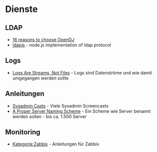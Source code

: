 # Dienste


## LDAP

* [16 reasons to choose OpenDJ](http://kaosktrl.wordpress.com/2014/03/17/16-reasons-to-choose-opendj/)
* [ldapjs](http://ldapjs.org/) - node.js implementation of ldap protocol

## Logs

* [Logs Are Streams, Not Files](http://adam.herokuapp.com/past/2011/4/1/logs_are_streams_not_files/) - Logs sind Datenströme und wie damit umgegangen werden sollte

## Anleitungen

* [Sysadmin Casts](http://sysadmincasts.com/) - Viele Sysadmin Screencasts
* [A Proper Server Naming Scheme](http://mnx.io/blog/a-proper-server-naming-scheme/) - Ein Scheme wie Server benannt werden sollen - bis ca. 1.500 Server

## Monitoring

* [Kategorie:Zabbix](http://lab4.org/wiki/Kategorie:Zabbix) - Anleitungen für Zabbix
